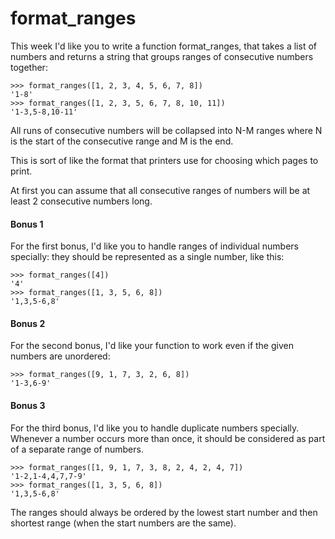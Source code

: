 # format_ranges

This week I'd like you to write a function format_ranges, that takes a list of numbers and returns a string that groups ranges of consecutive numbers together:

    >>> format_ranges([1, 2, 3, 4, 5, 6, 7, 8])
    '1-8'
    >>> format_ranges([1, 2, 3, 5, 6, 7, 8, 10, 11])
    '1-3,5-8,10-11'

All runs of consecutive numbers will be collapsed into N-M ranges where N is the start of the consecutive range and M is the end.

This is sort of like the format that printers use for choosing which pages to print.

At first you can assume that all consecutive ranges of numbers will be at least 2 consecutive numbers long.

#### Bonus 1

For the first bonus, I'd like you to handle ranges of individual numbers specially: they should be represented as a single number, like this:

    >>> format_ranges([4])
    '4'
    >>> format_ranges([1, 3, 5, 6, 8])
    '1,3,5-6,8'

#### Bonus 2

For the second bonus, I'd like your function to work even if the given numbers are unordered:

    >>> format_ranges([9, 1, 7, 3, 2, 6, 8])
    '1-3,6-9'

#### Bonus 3

For the third bonus, I'd like you to handle duplicate numbers specially. Whenever a number occurs more than once, it should be considered as part of a separate range of numbers.

    >>> format_ranges([1, 9, 1, 7, 3, 8, 2, 4, 2, 4, 7])
    '1-2,1-4,4,7,7-9'
    >>> format_ranges([1, 3, 5, 6, 8])
    '1,3,5-6,8'

The ranges should always be ordered by the lowest start number and then shortest range (when the start numbers are the same).
